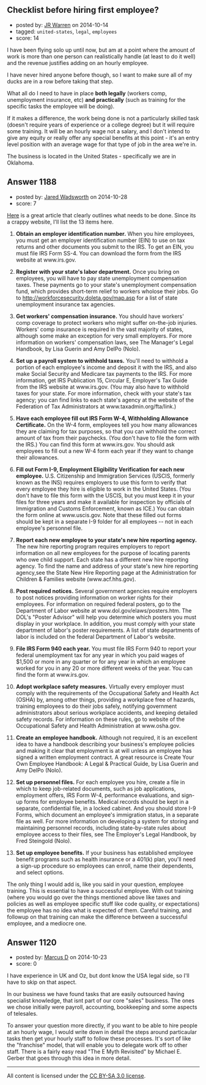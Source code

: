 ## Checklist before hiring first employee?

- posted by: [JR Warren](https://stackexchange.com/users/1866317/jr-warren) on 2014-10-14
- tagged: `united-states`, `legal`, `employees`
- score: 14

<p>I have been flying solo up until now, but am at a point where the amount of work is more than one person can realistically handle (at least to do it well) and the revenue justifies adding on an hourly employee.</p>

<p>I have never hired anyone before though, so I want to make sure all of my ducks are in a row before taking that step.</p>

<p>What all do I need to have in place <strong>both legally</strong> (workers comp, unemployment insurance, etc) <strong>and practically</strong> (such as training for the specific tasks the employee will be doing).</p>

<p>If it makes a difference, the work being done is not a particularly skilled task (doesn't require years of experience or a college degree) but it will require some training. It will be an hourly wage not a salary, and I don't intend to give any equity or really offer any special benefits at this point - it's an entry level position with an average wage for that type of job in the area we're in.</p>

<p>The business is located in the United States - specifically we are in Oklahoma. </p>



## Answer 1188

- posted by: [Jared Wadsworth](https://stackexchange.com/users/5056044/jared-wadsworth) on 2014-10-28
- score: 7

<p><a href="http://www.nolo.com/legal-encyclopedia/hiring-first-employee-13-things-29463.html">Here</a> is a great article that clearly outlines what needs to be done. Since its a crappy website, I'll list the 13 items here.</p>

<ol>
<li><p><strong>Obtain an employer identification number.</strong>
When you hire employees, you must get an employer identification number (EIN) to use on tax returns and other documents you submit to the IRS. To get an EIN, you must file IRS Form SS-4. You can download the form from the IRS website at www.irs.gov.</p></li>
<li><p><strong>Register with your state's labor department.</strong>
Once you bring on employees, you will have to pay state unemployment compensation taxes. These payments go to your state's unemployment compensation fund, which provides short-term relief to workers wholose their jobs. Go to <a href="http://workforcesecurity.doleta.gov/map.asp">http://workforcesecurity.doleta.gov/map.asp</a> for a list of state unemployment insurance tax agencies.</p></li>
<li><p><strong>Get workers' compensation insurance.</strong>
You should have workers' comp coverage to protect workers who might suffer on-the-job injuries. Workers' comp insurance is required in the vast majority of states, although some make an exception for very small employers. For more information on workers' compensation laws, see The Manager's Legal Handbook, by Lisa Guerin and Amy DelPo (Nolo).</p></li>
<li><p><strong>Set up a payroll system to withhold taxes.</strong>
You'll need to withhold a portion of each employee's income and deposit it with the IRS, and also make Social Security and Medicare tax payments to the IRS. For more information, get IRS Publication 15, Circular E, Employer's Tax Guide from the IRS website at www.irs.gov. (You may also have to withhold taxes for your state. For more information, check with your state's tax agency; you can find links to each state's agency at the website of the Federation of Tax Administrators at www.taxadmin.org/fta/link.)</p></li>
<li><p><strong>Have each employee fill out IRS Form W-4, Withholding Allowance Certificate.</strong>
On the W-4 form, employees tell you how many allowances they are claiming for tax purposes, so that you can withhold the correct amount of tax from their paychecks. (You don't have to file the form with the IRS.) You can find this form at www.irs.gov. You should ask employees to fill out a new W-4 form each year if they want to change their allowances.</p></li>
<li><p><strong>Fill out Form I-9, Employment Eligibility Verification for each new employee.</strong>
U.S. Citizenship and Immigration Services (USCIS, formerly known as the INS) requires employers to use this form to verify that every employee they hire is eligible to work in the United States. (You don't have to file this form with the USCIS, but you must keep it in your files for three years and make it available for inspection by officials of Immigration and Customs Enforcement, known as ICE.) You can obtain the form online at www.uscis.gov. Note that these filled out forms should be kept in a separate I-9 folder for all employees -- not in each employee's personnel file.</p></li>
<li><p><strong>Report each new employee to your state's new hire reporting agency.</strong>
The new hire reporting program requires employers to report information on all new employees for the purpose of locating parents who owe child support. Each state has a different new hire reporting agency. To find the name and address of your state's new hire reporting agency,see the State New Hire Reporting page at the Administration for Children &amp; Families website (www.acf.hhs.gov).</p></li>
<li><p><strong>Post required notices.</strong>
Several government agencies require employers to post notices providing information on worker rights for their employees. For information on required federal posters, go to the Department of Labor website at www.dol.gov/elaws/posters.htm. The DOL's "Poster Advisor" will help you determine which posters you must display in your workplace. In addition, you must comply with your state department of labor's poster requirements. A list of state departments of labor is included on the federal Department of Labor's website.</p></li>
<li><p><strong>File IRS Form 940 each year.</strong>
You must file IRS Form 940 to report your federal unemployment tax for any year in which you paid wages of $1,500 or more in any quarter or for any year in which an employee worked for you in any 20 or more different weeks of the year. You can find the form at www.irs.gov.</p></li>
<li><p><strong>Adopt workplace safety measures.</strong>
Virtually every employer must comply with the requirements of the Occupational Safety and Health Act (OSHA) by, among other things, providing a workplace free of hazards, training employees to do their jobs safely, notifying government administrators about serious workplace accidents, and keeping detailed safety records. For information on these rules, go to website of the Occupational Safety and Health Administration at www.osha.gov.</p></li>
<li><p><strong>Create an employee handbook.</strong>
Although not required, it is an excellent idea to have a handbook describing your business's employee policies and making it clear that employment is at will unless an employee has signed a written employment contract. A great resource is Create Your Own Employee Handbook: A Legal &amp; Practical Guide, by Lisa Guerin and Amy DelPo (Nolo).</p></li>
<li><p><strong>Set up personnel files.</strong>
For each employee you hire, create a file in which to keep job-related documents, such as job applications, employment offers, IRS Form W-4, performance evaluations, and sign-up forms for employee benefits. Medical records should be kept in a separate, confidential file, in a locked cabinet. And you should store I-9 Forms, which document an employee's immigration status, in a separate file as well. For more information on developing a system for storing and maintaining personnel records, including state-by-state rules about employee access to their files, see The Employer's Legal Handbook, by Fred Steingold (Nolo).</p></li>
<li><p><strong>Set up employee benefits.</strong>
If your business has established employee benefit programs such as health insurance or a 401(k) plan, you'll need a sign-up procedure so employees can enroll, name their dependents, and select options.</p></li>
</ol>

<p>The only thing I would add is, like you said in your question, employee training. This is essential to have a successful employee. With out training (where you would go over the things mentioned above like taxes and policies as well as employee specific stuff like code quality, or expectations) the employee has no idea what is expected of them. Careful training, and followup on that training can make the difference between a successful employee, and a mediocre one.</p>



## Answer 1120

- posted by: [Marcus D](https://stackexchange.com/users/258531/marcus-d) on 2014-10-23
- score: 0

<p>I have experience in UK and Oz, but dont know the USA legal side, so I'll have to skip on that aspect.</p>

<p>In our business we have found tasks that are easily outsourced having specialist knowledge, that isnt part of our core "sales" business. The ones we chose initially were payroll, accounting, bookkeeping and some aspects of telesales.</p>

<p>To answer your question more directly, if you want to be able to hire people at an hourly wage, I would write down in detail the steps around particaular tasks then get your hourly staff to follow these processes. It's sort of like the "franchise" model, that will enable you to delegate work off to other staff. There is a fairly easy read "The E Myth Revisited" by Michael E. Gerber that goes through this idea in more detail.</p>




---

All content is licensed under the [CC BY-SA 3.0 license](https://creativecommons.org/licenses/by-sa/3.0/).
